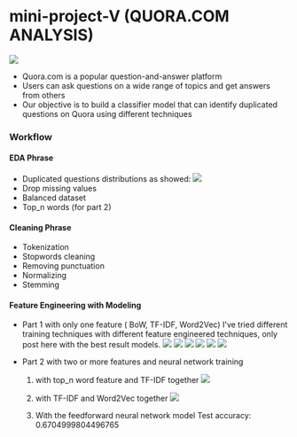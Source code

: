 # mini-project-V (QUORA.COM ANALYSIS)
![](PIC/R.png)

- Quora.com is a popular question-and-answer platform
- Users can ask questions on a wide range of topics and get answers from others
- Our objective is to build a classifier model that can identify duplicated questions on Quora using different techniques


### Workflow 

 #### EDA Phrase
 - Duplicated questions distributions as showed:
![](PIC/0.png)
 - Drop missing values
 - Balanced dataset
 - Top_n words (for part 2) 
 
 #### Cleaning Phrase
 - Tokenization
 - Stopwords cleaning
 - Removing punctuation
 - Normalizing
 - Stemming
 
 #### Feature Engineering with Modeling 
  - Part 1 with only one feature ( BoW, TF-IDF, Word2Vec)
    I've tried different training techniques with different feature engineered techniques, only post here with the best result models. 
  ![](PIC/1.png)
  ![](PIC/11.png)
  ![](PIC/2.png)
  ![](PIC/22.png)
  ![](PIC/3.png)
  ![](PIC/33.png)

 - Part 2 with two or more features and neural network training 
   1) with top_n word feature and TF-IDF together
   ![](PIC/4.png)
   
   2) with TF-IDF and Word2Vec together
   ![](PIC/5.png)
  
   3) With the feedforward neural network model
      Test accuracy: 0.6704999804496765